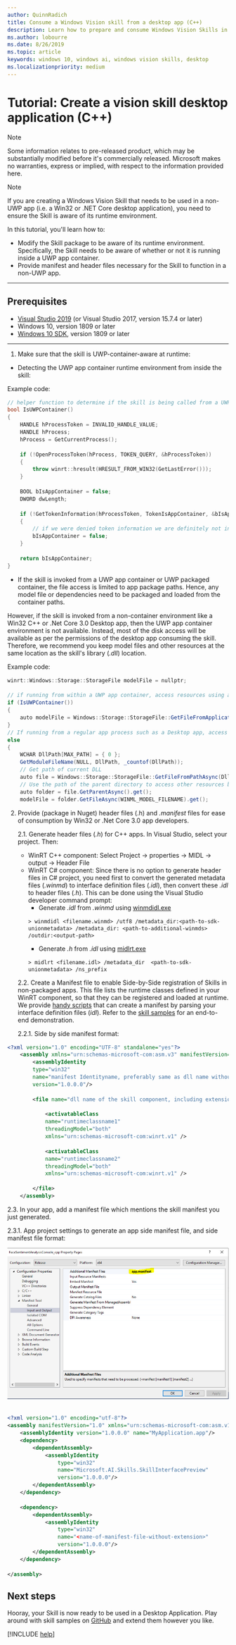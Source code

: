 ```yaml
---
author: QuinnRadich
title: Consume a Windows Vision skill from a desktop app (C++)
description: Learn how to prepare and consume Windows Vision Skills in a desktop application (non-UWP).
ms.author: lobourre
ms.date: 8/26/2019
ms.topic: article
keywords: windows 10, windows ai, windows vision skills, desktop
ms.localizationpriority: medium
---
```


# Tutorial: Create a vision skill desktop application (C++)

> [!NOTE]
> Some information relates to pre-released product, which may be substantially modified before it's commercially released. Microsoft makes no warranties, express or implied, with respect to the information provided here.

> [!NOTE]
> If you are creating a Windows Vision Skill that needs to be used in a non-UWP app (i.e. a Win32 or .NET Core desktop application), you need to ensure the Skill is aware of its runtime environment.

In this tutorial, you'll learn how to:

- Modify the Skill package to be aware of its runtime environment. Specifically, the Skill needs to be aware of whether or not it is running inside a UWP app container.
- Provide manifest and header files necessary for the Skill to function in a non-UWP app.

---

## Prerequisites

- [Visual Studio 2019](https://visualstudio.microsoft.com/downloads/) (or Visual Studio 2017, version 15.7.4 or later)
- Windows 10, version 1809 or later
- [Windows 10 SDK](https://developer.microsoft.com/windows/downloads/windows-10-sdk), version 1809 or later

---

1. Make sure that the skill is UWP-container-aware at runtime:

- Detecting the UWP app container runtime environment from inside the skill:

Example code:

```cpp
// helper function to determine if the skill is being called from a UWP app container or not.
bool IsUWPContainer()
{
    HANDLE hProcessToken = INVALID_HANDLE_VALUE;
    HANDLE hProcess;
    hProcess = GetCurrentProcess();

    if (!OpenProcessToken(hProcess, TOKEN_QUERY, &hProcessToken))
    {
        throw winrt::hresult(HRESULT_FROM_WIN32(GetLastError()));
    }

    BOOL bIsAppContainer = false;
    DWORD dwLength;

    if (!GetTokenInformation(hProcessToken, TokenIsAppContainer, &bIsAppContainer, sizeof(bIsAppContainer), &dwLength))
    {
        // if we were denied token information we are definitely not in an app container.
        bIsAppContainer = false;
    }

    return bIsAppContainer;
}
```

- If the skill is invoked from a UWP app container or UWP packaged container, the file access is limited to app package paths. Hence, any model file or dependencies need to be packaged and loaded from the container paths.

However, if the skill is invoked from a non-container environment like a Win32 C++ or .Net Core 3.0 Desktop app, then the UWP app container environment is not available. Instead, most of the disk access will be available as per the permissions of the desktop app consuming the skill. Therefore, we recommend you keep model files and other resources at the same location as the skill's library (*.dll*) location.

Example code:

```csharp
winrt::Windows::Storage::StorageFile modelFile = nullptr;

// if running from within a UWP app container, access resources using a URI relative to its path
if (IsUWPContainer())
{
    auto modelFile = Windows::Storage::StorageFile::GetFileFromApplicationUriAsync(Windows::Foundation::Uri(L"ms-appx:///Contoso.FaceSentimentAnalyzer/" + WINML_MODEL_FILENAME)).get();
}
// If running from a regular app process such as a Desktop app, access resources using the full system path
else
{
    WCHAR DllPath[MAX_PATH] = { 0 };
    GetModuleFileName(NULL, DllPath, _countof(DllPath));
    // Get path of current DLL
    auto file = Windows::Storage::StorageFile::GetFileFromPathAsync(DllPath).get();
    // Use the path of the parent directory to access other resources bundled with the DLL
    auto folder = file.GetParentAsync().get();
    modelFile = folder.GetFileAsync(WINML_MODEL_FILENAME).get();
```

2. Provide (package in Nuget) header files  (.h) and *.manifest* files for ease of consumption by Win32 or .Net Core 3.0 app developers.

    2.1. Generate header files (*.h*) for C++ apps.
In Visual Studio, select your project. Then:
    - WinRT C++ component: Select Project -> properties -> MIDL -> output -> Header File
    - WinRT C# component: Since there is no option to generate header files in C# project, you need first to convert the generated metadata files (*.winmd*) to interface definition files (*.idl*), then convert these *.idl* to header files (*.h*). This can be done using the  Visual Studio developer command prompt:
      - Generate *.idl* from *.winmd* using [winmdidl.exe](https://docs.microsoft.com/cpp/cppcx/wrl/use-winmdidl-and-midlrt-to-create-h-files-from-windows-metadata?view=vs-2019)
      ```
      > winmdidl <filename.winmd> /utf8 /metadata_dir:<path-to-sdk-unionmetadata> /metadata_dir: <path-to-additional-winmds> /outdir:<output-path>
      ```
      - Generate *.h* from *.idl* using [midlrt.exe](https://docs.microsoft.com/windows/win32/midl/midlrt-and-windows-runtime-components)
      ```
      > midlrt <filename.idl> /metadata_dir  <path-to-sdk-unionmetadata> /ns_prefix
      ```

    2.2. Create a Manifest file to enable Side-by-Side registration of Skills in non-packaged apps. This file lists the runtime classes defined in your WinRT component, so that they can be registered and loaded at runtime. We provide [handy scripts](https://github.com/microsoft/WindowsVisionSkillsPreview/blob/master/samples/Scripts/genSxSManifest.ps1) that can create a manifest by parsing your interface definition files (*idl*). Refer to the [skill samples](https://github.com/microsoft/WindowsVisionSkillsPreview/tree/master/samples/SentimentAnalyzerCustomSkill) for an end-to-end demonstration.


    2.2.1. Side by side manifest format:

```xml
<?xml version="1.0" encoding="UTF-8" standalone="yes"?>
    <assembly xmlns="urn:schemas-microsoft-com:asm.v3" manifestVersion="1.0">
        <assemblyIdentity
        type="win32"
        name="manifest Identityname, preferably same as dll name without extension and same as filename of this manifest"
        version="1.0.0.0"/>

        <file name="dll name of the skill component, including extension">

            <activatableClass
            name="runtimeclassname1"
            threadingModel="both"
            xmlns="urn:schemas-microsoft-com:winrt.v1" />

            <activatableClass
            name="runtimeclassname2"
            threadingModel="both"
            xmlns="urn:schemas-microsoft-com:winrt.v1" />

        </file>
    </assembly>
```

2.3. In your app, add a manifest file which mentions the skill manifest you just generated.

2.3.1. App project settings to generate an app side manifest file, and side manifest file format:
<div style="text-align:center" markdown="1">

![Diagram of Manifest for SxS loading of WinRT Components](../images/vision-skills-manifest.png)

</div>

```xml

<?xml version="1.0" encoding="utf-8"?>
<assembly manifestVersion="1.0" xmlns="urn:schemas-microsoft-com:asm.v1">
    <assemblyIdentity version="1.0.0.0" name="MyApplication.app"/>
    <dependency>
        <dependentAssembly>
            <assemblyIdentity
                type="win32"
                name="Microsoft.AI.Skills.SkillInterfacePreview"
                version="1.0.0.0"/>
        </dependentAssembly>
    </dependency>

    <dependency>
        <dependentAssembly>
            <assemblyIdentity
                type="win32"
                name="<name-of-manifest-file-without-extension>"
                version="1.0.0.0"/>
        </dependentAssembly>
    </dependency>

</assembly>
```

## Next steps

Hooray, your Skill is now ready to be used in a Desktop Application. Play around with skill samples on [GitHub](https://github.com/microsoft/WindowsVisionSkillsPreview/tree/master/samples) and extend them however you like.

[!INCLUDE [help](../includes/get-help-vision.md)]
